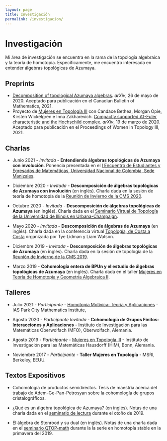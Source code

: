 ```yaml
---
layout: page
title: Investigación
permalink: /investigacion/
---
```


# Investigación

Mi área de investigación se encuentra en la rama de la topología algebraica y la teoría de homotopía. Específicamente, me encuentro interesada en entender álgebras topológicas de Azumaya.

## Preprints
* [Decomposition of topological Azumaya algebras](https://arxiv.org/abs/2005.13081). _arXiv_, 26 de mayo de 2020. Aceptado para publicación en el Canadian Bulletin of Mathematics, 2021.
* Proyecto de [Mujeres en Topología III](https://awmadvance.org/research-networks/wit/) con Candace Bethea, Morgan Opie, Kirsten Wickelgren e Inna Zakharevich. [Compactly supported A1-Euler characteristic and the Hochschild complex](https://arxiv.org/abs/2003.09457). _arXiv_, 19 de marzo de 2020. Aceptado para publicación en el Proceedings of Women in Topology III, 2021.

## Charlas
* Junio 2021 - _Invitada_ - **Entendiendo álgebras topológicas de Azumaya con involución**. Ponencia presentada en el [I Encuentro de Estudiantes y Egresados de Matemáticas, Universidad Nacional de Colombia, Sede Manizales](https://sites.google.com/view/egresadosunalman2021/).

* Diciembre 2020 - _Invitada_ - **Descomposición de álgebras topológicas de Azumaya con involución** (en inglés). Charla dada en la sesión de teoría de homotopía de la [Reunión de Invierno de la CMS 2020](https://www2.cms.math.ca/Events/winter20/sessions_scientific#ht).

* Octubre 2020 - _Invitada_ - **Descomposición de álgebras topológicas de Azumaya** (en inglés). Charla dada en el [Seminario Virtual de Topología de la Universidad de Illinois en Urbana-Champaign](https://faculty.math.illinois.edu/~vesna/IllinoisTopology/index.html).

* Mayo 2020 - _Invitada_ - **Descomposición de álgebras de Azumaya** (en inglés). Charla dada en la conferencia virtual [Topología, de Costa a Costa](http://www.math.ubc.ca/~liam/Virtual/) organizada por Tye Lidman y Liam Watson.

* Diciembre 2019 - _Invitada_ - **Descomposición de álgebras topológicas de Azumaya** (en inglés). Charla dada en la sesión de topología de la [Reunión de Invierno de la CMS 2019](https://www2.cms.math.ca/Events/winter19/sessions_scientific#top).

* Marzo 2019 - **Cohomología entera de BPUn y el estudio de álgebras topológicas de Azumaya** (en inglés). Charla dada en el taller [Mujeres en Teoría de Homotopía y Geometría Algebraica II](http://www.ub.edu/topologia/jcirici/WHTAG2/index.html).

## Talleres
* Julio 2021 - _Participante_ - [Homotopía Motívica: Teoría y Aplicaciones](https://www.ias.edu/pcmi/2021-graduate-summer-school-course-descriptions) - IAS Park City Mathematics Institute, 

* Agosto 2020 - _Participante Invitada_ - **Cohomología de Grupos Finitos: Interacciones y Aplicaciones** - Instituto de Investigación para las Matemáticas Oberwolfach (MFO), Oberwolfach, Alemania.

* Agosto 2019 - _Participante_ - [Mujeres en Topología III](https://www.him.uni-bonn.de/events/scientific-events/single-scientific-events/women-in-topology-2019/description/) - Instituto de Investigación para las Matemáticas Hausdorff (HIM), Bonn, Alemania.

* Noviembre 2017 - _Participante_ - **Taller Mujeres en Topología** - MSRI, Berkeley, EEUU.

## Textos Expositivos
* Cohomología de productos semidirectos. Tesis de maestría acerca del trabajo de Adem-Ge-Pan-Petrosyan sobre la cohomología de grupos cristalográficos.

* ¿Qué es un álgebra topológica de Azumaya? (en inglés). Notas de una charla dada en el [seminario de lectura](http://tq-ubc.herokuapp.com/topwiki/published/HomePage) durante el otoño de 2019.

* El álgebra de Stenrood y su dual (en inglés). Notas de una charla dada en el [seminario QTOP-math](http://tq-ubc.herokuapp.com/tqcwiki/published/QTOP-math) durante la la serie en homotopía stable en la primavera del 2019.
